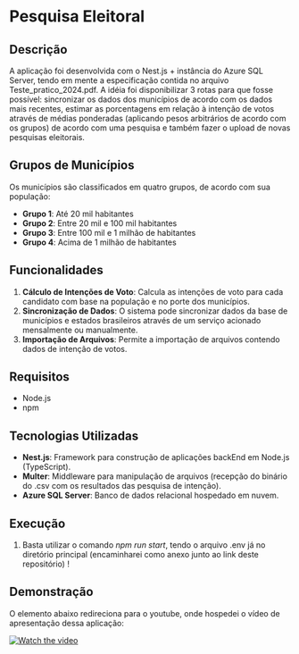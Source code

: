 # Pesquisa Eleitoral

## Descrição

A aplicação foi desenvolvida com o Nest.js + instância do Azure SQL Server, tendo em mente a especificação contida no arquivo Teste_pratico_2024.pdf. A idéia foi disponibilizar 3 rotas para que fosse possível: sincronizar os dados dos municípios de acordo com os dados mais recentes, estimar as porcentagens em relação à intenção de votos através de médias ponderadas (aplicando pesos arbitrários de acordo com os grupos) de acordo com uma pesquisa e também fazer o upload de novas pesquisas eleitorais.

## Grupos de Municípios

Os municípios são classificados em quatro grupos, de acordo com sua população:

- **Grupo 1**: Até 20 mil habitantes
- **Grupo 2**: Entre 20 mil e 100 mil habitantes
- **Grupo 3**: Entre 100 mil e 1 milhão de habitantes
- **Grupo 4**: Acima de 1 milhão de habitantes

## Funcionalidades

1. **Cálculo de Intenções de Voto**: Calcula as intenções de voto para cada candidato com base na população e no porte dos municípios.
2. **Sincronização de Dados**: O sistema pode sincronizar dados da base de municípios e estados brasileiros através de um serviço acionado mensalmente ou manualmente.
3. **Importação de Arquivos**: Permite a importação de arquivos contendo dados de intenção de votos.

## Requisitos

- Node.js
- npm

## Tecnologias Utilizadas

- **Nest.js**: Framework para construção de aplicações backEnd em Node.js (TypeScript).
- **Multer**: Middleware para manipulação de arquivos (recepção do binário do .csv com os resultados das pesquisa de intenção).
- **Azure SQL Server**: Banco de dados relacional hospedado em nuvem.

## Execução

1. Basta utilizar o comando _npm run start_, tendo o arquivo .env já no diretório principal (encaminharei como anexo junto ao link deste repositório) !

## Demonstração

O elemento abaixo redireciona para o youtube, onde hospedei o vídeo de apresentação dessa aplicação:

[![Watch the video](https://img.youtube.com/vi/de6OTQ41bjM/0.jpg)](https://www.youtube.com/watch?v=de6OTQ41bjM)
